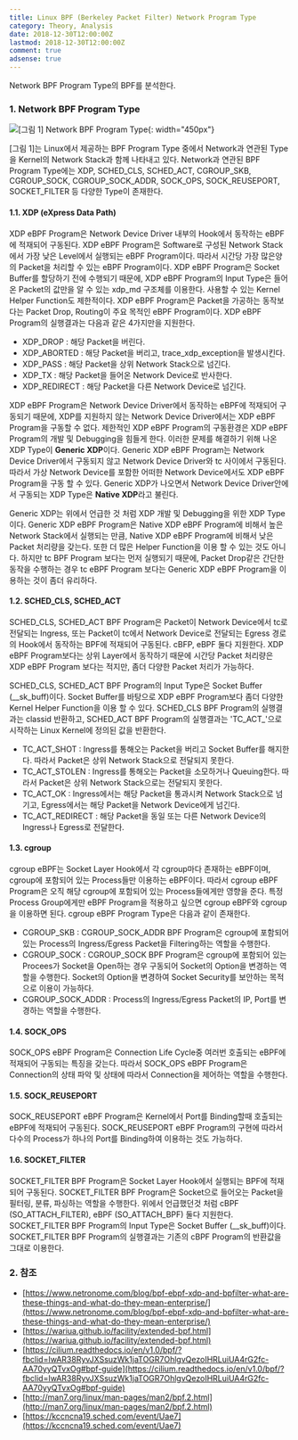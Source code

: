 ```yaml
---
title: Linux BPF (Berkeley Packet Filter) Network Program Type
category: Theory, Analysis
date: 2018-12-30T12:00:00Z
lastmod: 2018-12-30T12:00:00Z
comment: true
adsense: true
---
```


Network BPF Program Type의 BPF를 분석한다.

### 1. Network BPF Program Type

![[그림 1] Network BPF Program Type]({{site.baseurl}}/images/theory_analysis/Linux_BPF_Network/BPF_Net_Type.PNG){: width="450px"}

[그림 1]는 Linux에서 제공하는 BPF Program Type 중에서 Network과 연관된 Type을 Kernel의 Network Stack과 함께 나타내고 있다. Network과 연관된 BPF Program Type에는 XDP, SCHED_CLS, SCHED_ACT, CGROUP_SKB, CGROUP_SOCK, CGROUP_SOCK_ADDR, SOCK_OPS, SOCK_REUSEPORT, SOCKET_FILTER 등 다양한 Type이 존재한다.

#### 1.1. XDP (eXpress Data Path)

XDP eBPF Program은 Network Device Driver 내부의 Hook에서 동작하는 eBPF에 적재되어 구동된다. XDP eBPF Program은 Software로 구성된 Network Stack에서 가장 낮은 Level에서 실행되는 eBPF Program이다. 따라서 시간당 가장 많은양의 Packet을 처리할 수 있는 eBPF Program이다. XDP eBPF Program은 Socket Buffer를 할당하기 전에 수행되기 때문에, XDP eBPF Program의 Input Type은 들어온 Packet의 값만을 알 수 있는 xdp_md 구조체를 이용한다. 사용할 수 있는 Kernel Helper Function도 제한적이다. XDP eBPF Program은 Packet을 가공하는 동작보다는 Packet Drop, Routing이 주요 목적인 eBPF Program이다. XDP eBPF Program의 실행결과는 다음과 같은 4가지만을 지원한다.

* XDP_DROP : 해당 Packet을 버린다.
* XDP_ABORTED : 해당 Packet을 버리고, trace_xdp_exception을 발생시킨다.
* XDP_PASS : 해당 Packet을 상위 Network Stack으로 넘긴다.
* XDP_TX : 해당 Packet을 들어온 Network Device로 반사한다.
* XDP_REDIRECT : 해당 Packet을 다른 Network Device로 넘긴다.

XDP eBPF Program은 Network Device Driver에서 동작하는 eBPF에 적재되어 구동되기 때문에, XDP를 지원하지 않는 Network Device Driver에서는 XDP eBPF Program을 구동할 수 없다. 제한적인 XDP eBPF Program의 구동환경은 XDP eBPF Program의 개발 및 Debugging을 힘들게 한다. 이러한 문제를 해결하기 위해 나온 XDP Type이 **Generic XDP**이다. Generic XDP eBPF Program는 Network Device Driver에서 구동되지 않고 Network Device Driver와 tc 사이에서 구동된다. 따라서 가상 Network Device를 포함한 어떠한 Network Device에서도 XDP eBPF Program을 구동 할 수 있다. Generic XDP가 나오면서 Network Device Driver안에서 구동되는 XDP Type은 **Native XDP**라고 불린다.

Generic XDP는 위에서 언급한 것 처럼 XDP 개발 및 Debugging을 위한 XDP Type이다. Generic XDP eBPF Program은 Native XDP eBPF Program에 비해서 높은 Network Stack에서 실행되는 만큼, Native XDP eBPF Program에 비해서 낮은 Packet 처리량을 갖는다. 또한 더 많은 Helper Function을 이용 할 수 있는 것도 아니다. 하지만 tc BPF Program 보다는 먼저 실행되기 때문에, Packet Drop같은 간단한 동작을 수행하는 경우 tc eBPF Program 보다는 Generic XDP eBPF Program을 이용하는 것이 좀더 유리하다.

#### 1.2. SCHED_CLS, SCHED_ACT

SCHED_CLS, SCHED_ACT BPF Program은 Packet이 Network Device에서 tc로 전달되는 Ingress, 또는 Packet이 tc에서 Network Device로 전달되는 Egress 경로의 Hook에서 동작하는 BPF에 적재되어 구동된다. cBFP, eBPF 둘다 지원한다. XDP eBPF Program보다는 상위 Layer에서 동작하기 때문에 시간당 Packet 처리량은 XDP eBPF Program 보다는 적지만, 좀더 다양한 Packet 처리가 가능하다.

SCHED_CLS, SCHED_ACT BPF Program의 Input Type은 Socket Buffer (\_\_sk_buff)이다. Socket Buffer를 바탕으로 XDP eBPF Program보다 좀더 다양한 Kernel Helper Function을 이용 할 수 있다. SCHED_CLS BPF Program의 실행결과는 classid 반환하고, SCHED_ACT BPF Program의 실행결과는 'TC_ACT_'으로 시작하는 Linux Kernel에 정의된 값을 반환한다.

* TC_ACT_SHOT : Ingress를 통해오는 Packet을 버리고 Socket Buffer를 해지한다. 따라서 Packet은 상위 Network Stack으로 전달되지 못한다.
* TC_ACT_STOLEN : Ingress를 통해오는 Packet을 소모하거나 Queuing한다. 따라서 Packet은 상위 Network Stack으로는 전달되지 못한다.
* TC_ACT_OK : Ingress에서는 해당 Packet을 통과시켜 Network Stack으로 넘기고, Egress에서는 해당 Packet을 Network Device에게 넘긴다.
* TC_ACT_REDIRECT : 해당 Packet을 동일 또는 다른 Network Device의 Ingress나 Egress로 전달한다.

#### 1.3. cgroup

cgroup eBPF는 Socket Layer Hook에서 각 cgroup마다 존재하는 eBPF이며, cgroup에 포함되어 있는 Process들만 이용하는 eBPF이다. 따라서 cgroup eBPF Program은 오직 해당 cgroup에 포함되어 있는 Process들에게만 영향을 준다. 특정 Process Group에게만 eBPF Program을 적용하고 싶으면 cgroup eBPF와 cgroup을 이용하면 된다. cgroup eBPF Program Type은 다음과 같이 존재한다.

* CGROUP_SKB : CGROUP_SOCK_ADDR BPF Program은 cgroup에 포함되어 있는 Process의 Ingress/Egress Packet을 Filtering하는 역할을 수행한다.
* CGROUP_SOCK : CGROUP_SOCK BPF Program은 cgroup에 포함되어 있는 Procees가 Socket을 Open하는 경우 구동되어 Socket의 Option을 변경하는 역할을 수행한다. Socket의 Option을 변경하여 Socket Security를 보안하는 목적으로 이용이 가능하다.
* CGROUP_SOCK_ADDR : Process의 Ingress/Egress Packet의 IP, Port를 변경하는 역할을 수행한다.

#### 1.4. SOCK_OPS

SOCK_OPS eBPF Program은 Connection Life Cycle중 여러번 호출되는 eBPF에 적재되어 구동되는 특징을 갖는다. 따라서 SOCK_OPS eBPF Program은 Connection의 상태 파악 및 상태에 따라서 Connection을 제어하는 역할을 수행한다.

#### 1.5. SOCK_REUSEPORT

SOCK_REUSEPORT eBPF Program은 Kernel에서 Port를 Binding할때 호출되는 eBPF에 적재되어 구동된다. SOCK_REUSEPORT eBPF Program의 구현에 따라서 다수의 Process가 하나의 Port를 Binding하여 이용하는 것도 가능하다.

#### 1.6. SOCKET_FILTER

SOCKET_FILTER BPF Program은 Socket Layer Hook에서 실행되는 BPF에 적재되어 구동된다. SOCKET_FILTER BPF Program은 Socket으로 들어오는 Packet을 필터링, 분류, 파싱하는 역할을 수행한다. 위에서 언급했던것 처럼 cBPF (SO_ATTACH_FILTER), eBPF (SO_ATTACH_BPF) 둘다 지원한다. SOCKET_FILTER BPF Program의 Input Type은 Socket Buffer (__sk_buff)이다. SOCKET_FILTER BPF Program의 실행결과는 기존의 cBPF Program의 반환값을 그대로 이용한다.

### 2. 참조

* [https://www.netronome.com/blog/bpf-ebpf-xdp-and-bpfilter-what-are-these-things-and-what-do-they-mean-enterprise/](https://www.netronome.com/blog/bpf-ebpf-xdp-and-bpfilter-what-are-these-things-and-what-do-they-mean-enterprise/)
* [https://wariua.github.io/facility/extended-bpf.html](https://wariua.github.io/facility/extended-bpf.html)
* [https://cilium.readthedocs.io/en/v1.0/bpf/?fbclid=IwAR38RyvJXSsuzWk1jaTOGR7OhlgvQezoIHRLuiUA4rG2fc-AA70yyQTvxOg#bpf-guide](https://cilium.readthedocs.io/en/v1.0/bpf/?fbclid=IwAR38RyvJXSsuzWk1jaTOGR7OhlgvQezoIHRLuiUA4rG2fc-AA70yyQTvxOg#bpf-guide)
* [http://man7.org/linux/man-pages/man2/bpf.2.html](http://man7.org/linux/man-pages/man2/bpf.2.html)
* [https://kccncna19.sched.com/event/Uae7](https://kccncna19.sched.com/event/Uae7)
